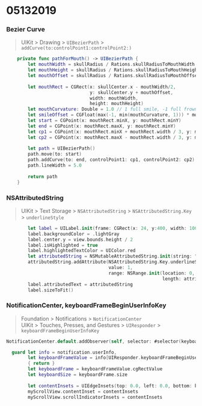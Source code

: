 # 05132019 


### Bezier Curve
>  UIKit > Drawing > `UIBezierPath` > `addCurve(to:controlPoint1:controlPoint2:)`

```swift
    private func pathForMouth() -> UIBezierPath {
        let mouthWidth = skullRadius / Rations.skullRadiusToMouthWidth
        let mouthHeight = skullRadius / Rations.skullRadiusToMouthHeight
        let mouthOffset = skullRadius / Rations.skullRadiusToMouthOffset
        
        let mouthRect = CGRect(x: skullCenter.x - mouthWidth/2,
                               y: skullCenter.y + mouthOffset,
                               width: mouthWidth,
                               height: mouthHeight)
        let mouthCurvature: Double = 1.0 // 1 full smile, -1 full frown
        let smileOffset = CGFloat(max(-1, min(mouthCurvature, 1))) * mouthRect.height
        let start = CGPoint(x: mouthRect.minX, y: mouthRect.minY)
        let end = CGPoint(x: mouthRect.maxX, y: mouthRect.minY)
        let cp1 = CGPoint(x: mouthRect.minX + mouthRect.width / 3, y: mouthRect.minY + smileOffset)
        let cp2 = CGPoint(x: mouthRect.maxX - mouthRect.width / 3, y: mouthRect.minY + smileOffset)
        
        let path = UIBezierPath()
        path.move(to: start)
        path.addCurve(to: end, controlPoint1: cp1, controlPoint2: cp2)
        path.lineWidth = 5.0
        
        return path
    }
```

### NSAttributedString
> UIKit > Text Storage > `NSAttributedString` > `NSAttributedString.Key` > `underlineStyle` 


```swift
        let label = UILabel.init(frame: CGRect(x: 24, y:400, width: 100, height: 40))
        label.backgroundColor = .lightGray
        label.center.y = view.bounds.height / 2
        label.isHighlighted = true
        label.highlightedTextColor = UIColor.red
        let attributedString = NSMutableAttributedString.init(string: "Apply UnderLining")
        attributedString.addAttribute(NSAttributedString.Key.underlineStyle,
                                      value: 1,
                                      range: NSRange.init(location: 0,
                                                          length: attributedString.length))
        label.attributedText = attributedString
        label.sizeToFit()
```

### NotificationCenter, keyboardFrameBeginUserInfoKey
> Foundation > Notifications > `NotificationCenter`   
> UIKit > Touches, Presses, and Gestures > `UIResponder` > `keyboardFrameBeginUserInfoKey`


```swift
NotificationCenter.default.addObserver(self, selector: #selector(keyboardWasShown(_:)), name: UIResponder.keyboardDidShowNotification, object: nil)
```

```swift
  guard let info = notification.userInfo,
        let keyboardFrameValue = info[UIResponder.keyboardFrameBeginUserInfoKey] as? NSValue else
        { return }
        let keyboardFrame = keyboardFrameValue.cgRectValue
        let keyboardSize = keyboardFrame.size
        
        let contentInsets = UIEdgeInsets(top: 0.0, left: 0.0, bottom: keyboardSize.height + 50, right: 0.0)
        myScrollView.contentInset = contentInsets
        myScrollView.scrollIndicatorInsets = contentInsets
```